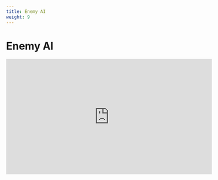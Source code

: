 ```yaml
---
title: Enemy AI
weight: 9
---
```



# Enemy AI
<iframe width="560" height="315" src="https://www.youtube.com/embed/UjkSFoLxesw" title="YouTube video player" frameborder="0" allow="accelerometer; autoplay; clipboard-write; encrypted-media; gyroscope; picture-in-picture" allowfullscreen></iframe>


